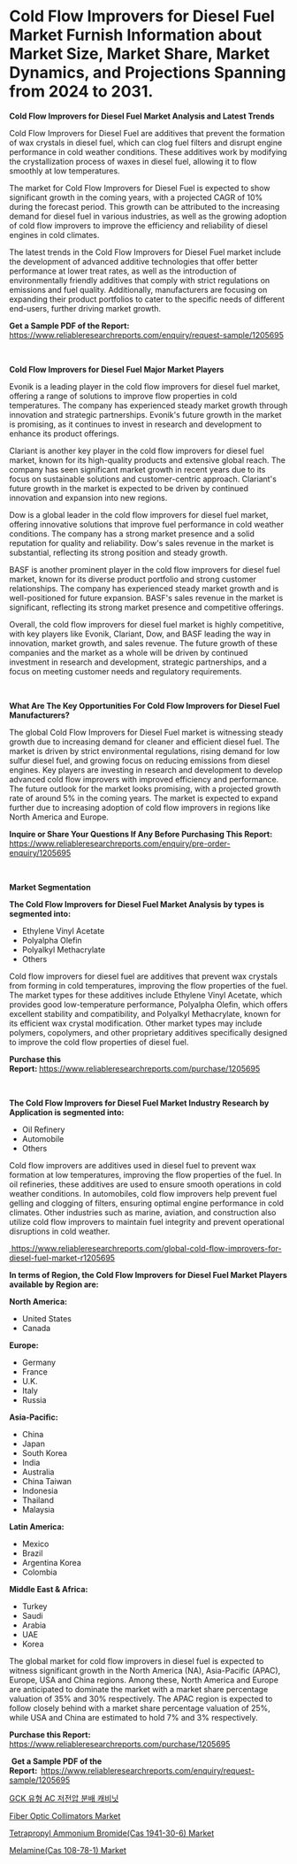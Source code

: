 <p><h1>Cold Flow Improvers for Diesel Fuel Market Furnish Information about Market Size, Market Share, Market Dynamics, and Projections Spanning from 2024 to 2031.</h1></p><p><strong>Cold Flow Improvers for Diesel Fuel Market Analysis and Latest Trends</strong></p>
<p><p>Cold Flow Improvers for Diesel Fuel are additives that prevent the formation of wax crystals in diesel fuel, which can clog fuel filters and disrupt engine performance in cold weather conditions. These additives work by modifying the crystallization process of waxes in diesel fuel, allowing it to flow smoothly at low temperatures. </p><p>The market for Cold Flow Improvers for Diesel Fuel is expected to show significant growth in the coming years, with a projected CAGR of 10% during the forecast period. This growth can be attributed to the increasing demand for diesel fuel in various industries, as well as the growing adoption of cold flow improvers to improve the efficiency and reliability of diesel engines in cold climates. </p><p>The latest trends in the Cold Flow Improvers for Diesel Fuel market include the development of advanced additive technologies that offer better performance at lower treat rates, as well as the introduction of environmentally friendly additives that comply with strict regulations on emissions and fuel quality. Additionally, manufacturers are focusing on expanding their product portfolios to cater to the specific needs of different end-users, further driving market growth.</p></p>
<p><strong>Get a Sample PDF of the Report:&nbsp;</strong> <a href="https://www.reliableresearchreports.com/enquiry/request-sample/1205695">https://www.reliableresearchreports.com/enquiry/request-sample/1205695</a></p>
<p>&nbsp;</p>
<p><strong>Cold Flow Improvers for Diesel Fuel Major Market Players</strong></p>
<p><p>Evonik is a leading player in the cold flow improvers for diesel fuel market, offering a range of solutions to improve flow properties in cold temperatures. The company has experienced steady market growth through innovation and strategic partnerships. Evonik's future growth in the market is promising, as it continues to invest in research and development to enhance its product offerings.</p><p>Clariant is another key player in the cold flow improvers for diesel fuel market, known for its high-quality products and extensive global reach. The company has seen significant market growth in recent years due to its focus on sustainable solutions and customer-centric approach. Clariant's future growth in the market is expected to be driven by continued innovation and expansion into new regions.</p><p>Dow is a global leader in the cold flow improvers for diesel fuel market, offering innovative solutions that improve fuel performance in cold weather conditions. The company has a strong market presence and a solid reputation for quality and reliability. Dow's sales revenue in the market is substantial, reflecting its strong position and steady growth.</p><p>BASF is another prominent player in the cold flow improvers for diesel fuel market, known for its diverse product portfolio and strong customer relationships. The company has experienced steady market growth and is well-positioned for future expansion. BASF's sales revenue in the market is significant, reflecting its strong market presence and competitive offerings.</p><p>Overall, the cold flow improvers for diesel fuel market is highly competitive, with key players like Evonik, Clariant, Dow, and BASF leading the way in innovation, market growth, and sales revenue. The future growth of these companies and the market as a whole will be driven by continued investment in research and development, strategic partnerships, and a focus on meeting customer needs and regulatory requirements.</p></p>
<p>&nbsp;</p>
<p><strong>What Are The Key Opportunities For Cold Flow Improvers for Diesel Fuel Manufacturers?</strong></p>
<p><p>The global Cold Flow Improvers for Diesel Fuel market is witnessing steady growth due to increasing demand for cleaner and efficient diesel fuel. The market is driven by strict environmental regulations, rising demand for low sulfur diesel fuel, and growing focus on reducing emissions from diesel engines. Key players are investing in research and development to develop advanced cold flow improvers with improved efficiency and performance. The future outlook for the market looks promising, with a projected growth rate of around 5% in the coming years. The market is expected to expand further due to increasing adoption of cold flow improvers in regions like North America and Europe.</p></p>
<p><strong>Inquire or Share Your Questions If Any Before Purchasing This Report:</strong> <a href="https://www.reliableresearchreports.com/enquiry/pre-order-enquiry/1205695">https://www.reliableresearchreports.com/enquiry/pre-order-enquiry/1205695</a></p>
<p>&nbsp;</p>
<p><strong>Market Segmentation</strong></p>
<p><strong>The Cold Flow Improvers for Diesel Fuel Market Analysis by types is segmented into:</strong></p>
<p><ul><li>Ethylene Vinyl Acetate</li><li>Polyalpha Olefin</li><li>Polyalkyl Methacrylate</li><li>Others</li></ul></p>
<p><p>Cold flow improvers for diesel fuel are additives that prevent wax crystals from forming in cold temperatures, improving the flow properties of the fuel. The market types for these additives include Ethylene Vinyl Acetate, which provides good low-temperature performance, Polyalpha Olefin, which offers excellent stability and compatibility, and Polyalkyl Methacrylate, known for its efficient wax crystal modification. Other market types may include polymers, copolymers, and other proprietary additives specifically designed to improve the cold flow properties of diesel fuel.</p></p>
<p><strong>Purchase this Report:&nbsp;</strong><a href="https://www.reliableresearchreports.com/purchase/1205695">https://www.reliableresearchreports.com/purchase/1205695</a></p>
<p>&nbsp;</p>
<p><strong>The Cold Flow Improvers for Diesel Fuel Market Industry Research by Application is segmented into:</strong></p>
<p><ul><li>Oil Refinery</li><li>Automobile</li><li>Others</li></ul></p>
<p><p>Cold flow improvers are additives used in diesel fuel to prevent wax formation at low temperatures, improving the flow properties of the fuel. In oil refineries, these additives are used to ensure smooth operations in cold weather conditions. In automobiles, cold flow improvers help prevent fuel gelling and clogging of filters, ensuring optimal engine performance in cold climates. Other industries such as marine, aviation, and construction also utilize cold flow improvers to maintain fuel integrity and prevent operational disruptions in cold weather.</p></p>
<p><a href="https://www.reliableresearchreports.com/global-cold-flow-improvers-for-diesel-fuel-market-r1205695">&nbsp;https://www.reliableresearchreports.com/global-cold-flow-improvers-for-diesel-fuel-market-r1205695</a></p>
<p><strong>In terms of Region, the Cold Flow Improvers for Diesel Fuel Market Players available by Region are:</strong></p>
<p>
    <p> <strong> North America: </strong>
        <ul>
            <li>United States</li>
            <li>Canada</li>
        </ul>
        </p> 
    <p> <strong> Europe: </strong>
        <ul>
            <li>Germany</li>
            <li>France</li>
            <li>U.K.</li>
            <li>Italy</li>
            <li>Russia</li>
        </ul>
        </p> 
    <p> <strong> Asia-Pacific: </strong>
        <ul>
            <li>China</li>
            <li>Japan</li>
            <li>South Korea</li>
            <li>India</li>
            <li>Australia</li>
            <li>China Taiwan</li>
            <li>Indonesia</li>
            <li>Thailand</li>
            <li>Malaysia</li>
        </ul>
        </p> 
    <p> <strong> Latin America: </strong>
        <ul>
            <li>Mexico</li>
            <li>Brazil</li>
            <li>Argentina Korea</li>
            <li>Colombia</li>
        </ul>
        </p> 
    <p> <strong> Middle East & Africa: </strong>
        <ul>
            <li>Turkey</li>
            <li>Saudi</li>
            <li>Arabia</li>
            <li>UAE</li>
            <li>Korea</li>
        </ul>
    </p>
    </p>
<p><p>The global market for cold flow improvers in diesel fuel is expected to witness significant growth in the North America (NA), Asia-Pacific (APAC), Europe, USA and China regions. Among these, North America and Europe are anticipated to dominate the market with a market share percentage valuation of 35% and 30% respectively. The APAC region is expected to follow closely behind with a market share percentage valuation of 25%, while USA and China are estimated to hold 7% and 3% respectively.</p></p>
<p><strong>Purchase this Report: </strong><a href="https://www.reliableresearchreports.com/purchase/1205695">https://www.reliableresearchreports.com/purchase/1205695</a></p>
<p>&nbsp;<strong>Get a Sample PDF of the Report:&nbsp;&nbsp;</strong><a href="https://www.reliableresearchreports.com/enquiry/request-sample/1205695">https://www.reliableresearchreports.com/enquiry/request-sample/1205695</a></p>
<p><strong></strong></p>
<p><p><a href="https://github.com/Gregost89076vddcv/Market-Research-Report-List-1/blob/main/5139070143905.md">GCK 유형 AC 저전압 분배 캐비닛</a></p><p><a href="https://issuu.com/reportprime-2/docs/fiber-optic-collimators-market-size-2030.pptx">Fiber Optic Collimators Market</a></p><p><a href="https://github.com/jaidynmorantestelletmjzya/Market-Research-Report-List-3/blob/main/tetrapropyl-ammonium-bromidecas-1941-30-6-market.md">Tetrapropyl Ammonium Bromide(Cas 1941-30-6) Market</a></p><p><a href="https://github.com/ruddyyedelwadw/Market-Research-Report-List-3/blob/main/melaminecas-108-78-1-market.md">Melamine(Cas 108-78-1) Market</a></p></p>